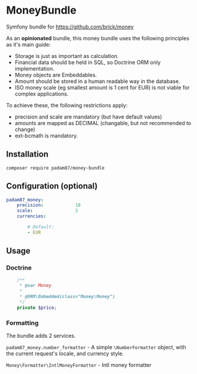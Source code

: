 # MoneyBundle

Symfony bundle for https://github.com/brick/money

As an **opinionated** bundle, this money bundle uses the following principles as it's main guide:
- Storage is just as important as calculation.
- Financial data should be held in SQL, so Doctrine ORM only implementation.
- Money objects are Embeddables.
- Amount should be stored in a human readable way in the database.
- ISO money scale (eg smallest amount is 1 cent for EUR) is not viable for complex applications.

To achieve these, the following restrictions apply:
- precision and scale are mandatory (but have default values)
- amounts are mapped as DECIMAL (changable, but not recommended to change)
- ext-bcmath is mandatory.

## Installation

`composer require padam87/money-bundle`

## Configuration (optional)

```yaml
padam87_money:
    precision:            18
    scale:                2
    currencies:

        # Default:
        - EUR
```

## Usage

### Doctrine

```php
    /**
     * @var Money
     *
     * @ORM\Embedded(class="Money\Money")
     */
    private $price;
```

### Formatting

The bundle adds 2 services.

`padam87_money.number_formatter` - A simple `\NumberFormatter` object, with the current request's locale, and currency style.

`Money\Formatter\IntlMoneyFormatter` - Intl money formatter
